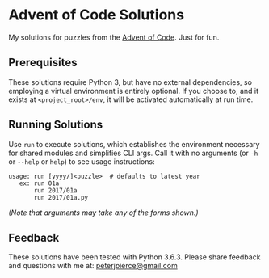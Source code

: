 # Advent of Code Solutions

My solutions for puzzles from the [Advent of Code](http://adventofcode.com/).  Just for fun.

## Prerequisites

These solutions require Python 3, but have no external dependencies, so
employing a virtual environment is entirely optional.  If you choose to, and
it exists at `<project_root>/env`, it will be activated automatically
at run time.

## Running Solutions

Use `run` to execute solutions, which establishes the environment
necessary for shared modules and simplifies CLI args.  Call it with
no arguments (or `-h` or `--help` or `help`) to see usage instructions:

```
usage: run [yyyy/]<puzzle>  # defaults to latest year
   ex: run 01a
       run 2017/01a
       run 2017/01a.py
```

*(Note that arguments may take any of the forms shown.)*

## Feedback

These solutions have been tested with Python 3.6.3. Please share feedback and
questions with me at:  peterjpierce@gmail.com
